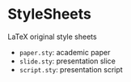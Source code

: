 # StyleSheets
LaTeX original style sheets

- `paper.sty`: academic paper
- `slide.sty`: presentation slice
- `script.sty`: presentation script
